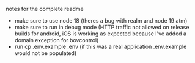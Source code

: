notes for the complete readme


- make sure to use node 18 (theres a bug with realm and node 19 atm)
- make sure to run in debug mode (HTTP traffic not allowed on release builds for
 android, iOS is working as expected because I've added a domain exception for
bovcontrol)
- run cp .env.example .env (if this was a real application .env.example would not
be populated)


